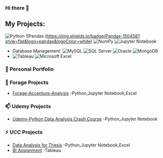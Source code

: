 ### Hi there 👋

<!--
**moqiqiqi/moqiqiqi** is a ✨ _special_ ✨ repository because its `README.md` (this file) appears on your GitHub profile.
-->
## My Projects:
![Python](https://img.shields.io/badge/Python-3776AB?style=flat&logo=python&logoColor=white) ![Pandas (https://img.shields.io/badge/Pandas-150458?style=flat&logo=pandas&logoColor=white) ![NumPy](https://img.shields.io/badge/NumPy-013243?style=flat&logo=numpy&logoColor=white) ![Jupyter Notebook](https://img.shields.io/badge/Jupyter-F37626?style=flat&logo=jupyter&logoColor=white)  
- Database Management: ![MySQL](https://img.shields.io/badge/MySQL-4479A1?style=flat&logo=mysql&logoColor=white) ![SQL Server](https://img.shields.io/badge/SQL_Server-CC2927?style=flat&logo=microsoft-sql-server&logoColor=white) ![Oracle](https://img.shields.io/badge/Oracle-F80000?style=flat&logo=oracle&logoColor=white) ![MongoDB](https://img.shields.io/badge/MongoDB-47A248?style=flat&logo=mongodb&logoColor=white)
- ![Tableau](https://img.shields.io/badge/Tableau-E97627?style=flat&logo=tableau&logoColor=white) ![Microsoft Excel](https://img.shields.io/badge/Microsoft_Excel-217346?style=flat&logo=microsoft-excel&logoColor=white)




### 🔭 Personal Portfolio

### 🌱 Forage Projects 
* [Forage-Accenture-Analysis](https://github.com/moqiqiqi/Python-Data-Analysis/blob/main/Forage/Accenture.ipynb) -Python,Jupyter Notebook,Excel

### 📫 Udemy Projects
* [Udemy-Python Data Analysis Crash Course](https://github.com/moqiqiqi/Python-Data-Analysis/tree/main/Udemy_Course_Practice_Projects) -Python,Jupyter Notebook

### ⚡ UCC Projects
* [Data Analysis for Thesis](https://github.com/moqiqiqi/Python-Data-Analysis/tree/main/UCC%20Projects) -Python,Jupyter Notebook,Excel
* [BI Assignment](https://github.com/moqiqiqi/Python-Data-Analysis/tree/main/UCC%20Projects) -Tableau

